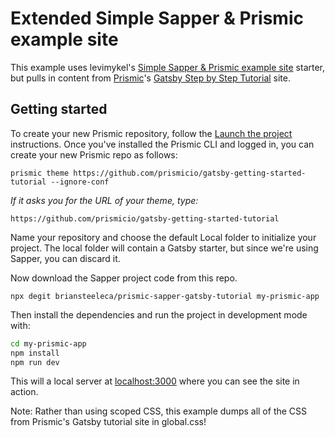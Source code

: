 # Extended Simple Sapper & Prismic example site

This example uses levimykel's [Simple Sapper & Prismic example site](https://github.com/levimykel/prismic-sapper-example) starter, but pulls in content from [Prismic](https://prismic.io)'s [Gatsby Step by Step Tutorial](https://prismic.io/docs/technologies/tutorial-gatsby) site.

## Getting started

To create your new Prismic repository, follow the [Launch the project]() instructions. Once you've installed the Prismic CLI and logged in, you can create your new Prismic repo as follows:

```
prismic theme https://github.com/prismicio/gatsby-getting-started-tutorial --ignore-conf
```

_If it asks you for the URL of your theme, type:_

```
https://github.com/prismicio/gatsby-getting-started-tutorial
```

Name your repository and choose the default Local folder to initialize your project. The local folder will contain a Gatsby starter, but since we're using Sapper, you can discard it.

Now download the Sapper project code from this repo.

```
npx degit briansteeleca/prismic-sapper-gatsby-tutorial my-prismic-app
```

Then install the dependencies and run the project in development mode with:

```bash
cd my-prismic-app
npm install
npm run dev
```

This will a local server at [localhost:3000](http://localhost:3000) where you can see the site in action.

Note: Rather than using scoped CSS, this example dumps all of the CSS from Prismic's Gatsby tutorial site in global.css!
